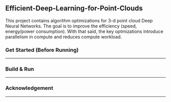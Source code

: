 ## Efficient-Deep-Learning-for-Point-Clouds
This project contains algorithm optimizations for 3-d point cloud Deep Neural Networks. The goal is to improve the efficiency (speed, energy/power consumption). With that said, the key optmizations introduce parallelism in compute and reduces compute workload.

### Get Started (Before Running) ###
------------------

### Build & Run ###
------------------

### Acknowledgement ###
------------------
